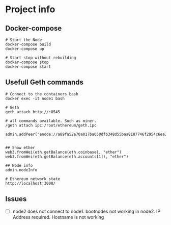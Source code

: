 # Project info

## Docker-compose 
```
# Start the Node
docker-compose build
docker-compose up

# Start stop without rebuilding
docker-compose stop
docker-compose start
```

## Usefull Geth commands
```
# Connect to the containers bash
docker exec -it node1 bash

# Geth
geth attach http://:8545

# all commands available. Such as miner.
/geth attach ipc:/root/ethereum/geth.ipc

admin.addPeer("enode://a89fa52e70a017ba650dfb348d55baa8187746f2954c6ea2cd9196d75ee203208d8ae27010d75cee3421aa5f39112b8499499d3168bd686815c826b1e02083dd@172.18.0.2:30303");


## Show ether
web3.fromWei(eth.getBalance(eth.coinbase), "ether")
web3.fromWei(eth.getBalance(eth.accounts[1]), "ether")

## Node info
admin.nodeInfo

# Ethereum network state
http://localhost:3000/
```

## Issues
- [ ] node2 does not connect to node1. bootnodes not working in node2. IP Address required. Hostname is not working
